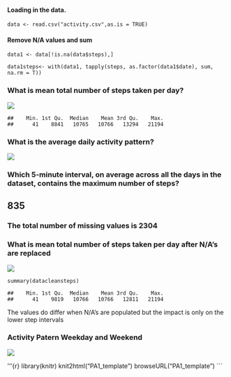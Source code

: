#### Loading in the data.

    data <- read.csv("activity.csv",as.is = TRUE)

#### Remove N/A values and sum

    data1 <- data[!is.na(data$steps),]

    data1steps<- with(data1, tapply(steps, as.factor(data1$date), sum, na.rm = T))

### What is mean total number of steps taken per day?

![](PA1_template_files/figure-markdown_strict/unnamed-chunk-3-1.png)

    ##    Min. 1st Qu.  Median    Mean 3rd Qu.    Max. 
    ##      41    8841   10765   10766   13294   21194

### What is the average daily activity pattern?

![](PA1_template_files/figure-markdown_strict/unnamed-chunk-4-1.png)

### Which 5-minute interval, on average across all the days in the dataset, contains the maximum number of steps?

835
---

### The total number of missing values is 2304

### What is mean total number of steps taken per day after N/A’s are replaced

![](PA1_template_files/figure-markdown_strict/unnamed-chunk-8-1.png)

    summary(datacleansteps)

    ##    Min. 1st Qu.  Median    Mean 3rd Qu.    Max. 
    ##      41    9819   10766   10766   12811   21194

The values do differ when N/A’s are populated but the impact is only on
the lower step intervals

### Activity Patern Weekday and Weekend

![](PA1_template_files/figure-markdown_strict/unnamed-chunk-11-1.png)

’’’{r} library(knitr) knit2html(“PA1\_template”)
browseURL(“PA1\_template”) \`\`\`
